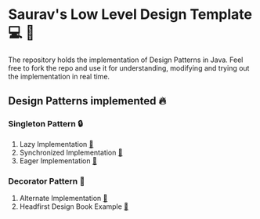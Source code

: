 # Saurav's Low Level Design Template :computer: :rocket: 

The repository holds the implementation of Design Patterns in Java. Feel free to fork the repo and use
it for understanding, modifying and trying out the implementation in real time.

## Design Patterns implemented :fire:

### Singleton Pattern :lock:

1. Lazy Implementation [:link:](/Singleton%20Pattern/Lazy%20Initialization/)
2. Synchronized Implementation [:link:](/Singleton%20Pattern/Synchronized%20Implementation/)
3. Eager Implementation [:link:](/Singleton%20Pattern/Eager%20Initialization/)

### Decorator Pattern :art:

1. Alternate Implementation [:link:](/Decorator%20Pattern/Alternative%20Implementation/)
2. Headfirst Design Book Example [:link:](/Decorator%20Pattern/Headfirst%Design%20Book%20Example/)